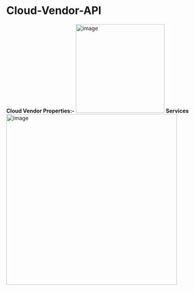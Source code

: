 # Cloud-Vendor-API

  **Cloud Vendor Properties:-**
    <img width="233" alt="image" src="https://github.com/user-attachments/assets/12990e64-f5d5-4915-af04-35f03785f2c7" />
  **Services**
<img width="449" alt="image" src="https://github.com/user-attachments/assets/e3761432-15f5-4106-adb4-d940db95491e" />
